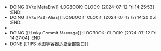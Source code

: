 - DOING [[Vite MetaEnv]]
  :LOGBOOK:
  CLOCK: [2024-07-12 Fri 14:25:53]
  :END:
- DOING [[Vite Path Alias]]
  :LOGBOOK:
  CLOCK: [2024-07-12 Fri 14:26:05]
  :END:
-
- DOING [[Husky Commit Message]]
  :LOGBOOK:
  CLOCK: [2024-07-12 Fri 14:27:04]
  :END:
- DONE [[TIPS 地图等容器适应全部窗口]]